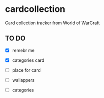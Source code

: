 # cardcollection
Card collection tracker from World of WarCraft

TO DO
-------------
- [x] remebr me
- [x] categories card
- [ ] place for card
- [ ] wallappers
- [ ] categories


